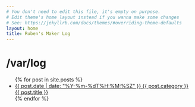 ```yaml
---
# You don't need to edit this file, it's empty on purpose.
# Edit theme's home layout instead if you wanna make some changes
# See: https://jekyllrb.com/docs/themes/#overriding-theme-defaults
layout: home
title: Ruben's Maker Log
---
```

<h1>/var/log</h1>
<ul class="logs">
{% for post in site.posts %}
    <li class="line">
      <a href="{{ post.url }}">
        <span class="timestamp">{{ post.date | date: "%Y-%m-%dT%H:%M:%SZ" }}</span>
        <span class="category">{{ post.category }}</span>
        <span class="text">{{ post.title }}</span>
      </a>
    </li>
{% endfor %}
</ul>
